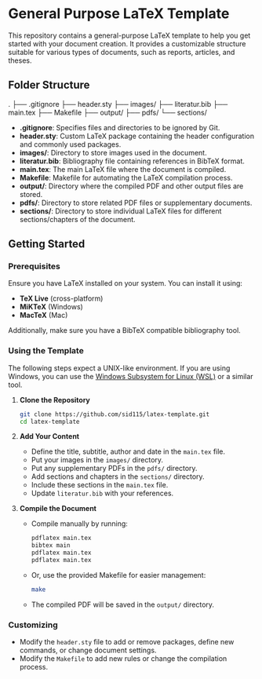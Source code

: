 # General Purpose LaTeX Template

This repository contains a general-purpose LaTeX template to help you get started with your document creation. It provides a customizable structure suitable for various types of documents, such as reports, articles, and theses.

## Folder Structure
.
├── .gitignore
├── header.sty
├── images/
├── literatur.bib
├── main.tex
├── Makefile
├── output/
├── pdfs/
└── sections/

- **.gitignore**: Specifies files and directories to be ignored by Git.
- **header.sty**: Custom LaTeX package containing the header configuration and commonly used packages.
- **images/**: Directory to store images used in the document.
- **literatur.bib**: Bibliography file containing references in BibTeX format.
- **main.tex**: The main LaTeX file where the document is compiled.
- **Makefile**: Makefile for automating the LaTeX compilation process.
- **output/**: Directory where the compiled PDF and other output files are stored.
- **pdfs/**: Directory to store related PDF files or supplementary documents.
- **sections/**: Directory to store individual LaTeX files for different sections/chapters of the document.

## Getting Started

### Prerequisites

Ensure you have LaTeX installed on your system. You can install it using:
- **TeX Live** (cross-platform)
- **MiKTeX** (Windows)
- **MacTeX** (Mac)

Additionally, make sure you have a BibTeX compatible bibliography tool.

### Using the Template

The following steps expect a UNIX-like environment. If you are using Windows, you can use the [Windows Subsystem for Linux (WSL)](https://learn.microsoft.com/en-us/windows/wsl/install) or a similar tool.

1. **Clone the Repository**
    ```bash
    git clone https://github.com/sid115/latex-template.git
    cd latex-template
    ```

2. **Add Your Content**
    - Define the title, subtitle, author and date in the `main.tex` file.
    - Put your images in the `images/` directory.
    - Put any supplementary PDFs in the `pdfs/` directory.
    - Add sections and chapters in the `sections/` directory.
    - Include these sections in the `main.tex` file.
    - Update `literatur.bib` with your references.

3. **Compile the Document**
    - Compile manually by running:
      ```bash
      pdflatex main.tex
      bibtex main
      pdflatex main.tex
      pdflatex main.tex
      ```
    - Or, use the provided Makefile for easier management:
      ```bash
      make
      ```
    - The compiled PDF will be saved in the `output/` directory.

### Customizing

- Modify the `header.sty` file to add or remove packages, define new commands, or change document settings.
- Modify the `Makefile` to add new rules or change the compilation process.

